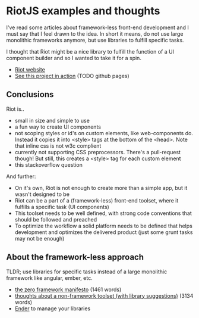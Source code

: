# RiotJS examples and thoughts
I've read some articles about framework-less front-end development and I must say that I feel drawn to the idea. In short it means, do not use large monolithic frameworks anymore, but use libraries to fulfill specific tasks.

I thought that Riot might be a nice library to fulfill the function of a UI component builder and so I wanted to take it for a spin.

- [Riot website](https://muut.com/riotjs/)
- [See this project in action]() (TODO github pages)
 
## Conclusions

Riot is..

- small in size and simple to use
- a fun way to create UI components
- not scoping styles or id's on custom elements, like web-components do. Instead it copies it into &lt;style&gt; tags at the bottom of the &lt;head&gt;. Note that inline css is not w3c complient
- currently not supporting CSS preprocessors. There's a pull-request though! But still, this creates a &lt;style&gt; tag for each custom element
- this stackoverflow question</a>


And further:

- On it's own, Riot is not enough to create more than a simple app, but it wasn't designed to be
- Riot can be a part of a (framework-less) front-end toolset, where it fulfills a specific task (UI components)
- This toolset needs to be well defined, with strong code conventions that should be followed and preached
- To optimize the workflow a solid platform needs to be defined that helps development and optimizes the delivered product (just some grunt tasks may not be enough)


## About the framework-less approach
TLDR; use libraries for specific tasks instead of a large monolithic framework like angular, ember, etc.
- [the zero framework manifesto](http://bitworking.org/news/2014/05/zero_framework_manifesto) (1461 words)
- [thoughts about a non-framework toolset (with library suggestions)](https://andywalpole.me/#!/blog/142134/2015-the-end-the-monolithic-javascript-framework) (3134 words)
- [Ender](http://enderjs.com/) to manage your libraries
